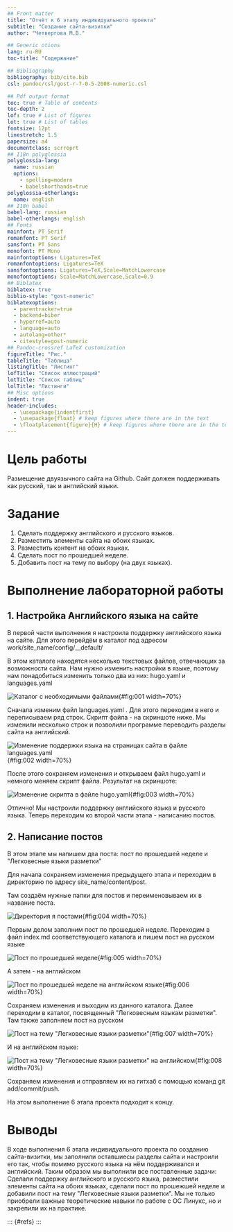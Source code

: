 ```yaml
---
## Front matter
title: "Отчёт к 6 этапу индивидуального проекта"
subtitle: "Создание сайта-визитки"
author: "Четвергова М.В."

## Generic otions
lang: ru-RU
toc-title: "Содержание"

## Bibliography
bibliography: bib/cite.bib
csl: pandoc/csl/gost-r-7-0-5-2008-numeric.csl

## Pdf output format
toc: true # Table of contents
toc-depth: 2
lof: true # List of figures
lot: true # List of tables
fontsize: 12pt
linestretch: 1.5
papersize: a4
documentclass: scrreprt
## I18n polyglossia
polyglossia-lang:
  name: russian
  options:
	- spelling=modern
	- babelshorthands=true
polyglossia-otherlangs:
  name: english
## I18n babel
babel-lang: russian
babel-otherlangs: english
## Fonts
mainfont: PT Serif
romanfont: PT Serif
sansfont: PT Sans
monofont: PT Mono
mainfontoptions: Ligatures=TeX
romanfontoptions: Ligatures=TeX
sansfontoptions: Ligatures=TeX,Scale=MatchLowercase
monofontoptions: Scale=MatchLowercase,Scale=0.9
## Biblatex
biblatex: true
biblio-style: "gost-numeric"
biblatexoptions:
  - parentracker=true
  - backend=biber
  - hyperref=auto
  - language=auto
  - autolang=other*
  - citestyle=gost-numeric
## Pandoc-crossref LaTeX customization
figureTitle: "Рис."
tableTitle: "Таблица"
listingTitle: "Листинг"
lofTitle: "Список иллюстраций"
lotTitle: "Список таблиц"
lolTitle: "Листинги"
## Misc options
indent: true
header-includes:
  - \usepackage{indentfirst}
  - \usepackage{float} # keep figures where there are in the text
  - \floatplacement{figure}{H} # keep figures where there are in the text
---
```


# Цель работы

Размещение двуязычного сайта на Github. Сайт должен поддерживать как русский, так и английский языки.

# Задание


1. Сделать поддержку английского и русского языков.
2. Разместить элементы сайта на обоих языках.
3. Разместить контент на обоих языках.
4. Сделать пост по прошедшей неделе.
5. Добавить пост на тему по выбору (на двух языках).

# Выполнение лабораторной работы


## 1. Настройка Английского языка на сайте
В первой части выполнения я настроила поддержку английского языка на сайте. 
Для этого перейдём в каталог под адресом work/site_name/config/__default/

В этом каталоге находятся несколько текстовых файлов, отвечающих за возможности сайта. Нам нужно изменить настройки в языке, поэтому нам понадобиться изменить только два из них: 
hugo.yaml и languages.yaml

![ Каталог с необходимыми файлами ](image/1.jpg){#fig:001 width=70%}


Сначала изменим файл languages.yaml . Для этого переходим в него и переписываем ряд строк. 
Скрипт файла - на скриншоте ниже. Мы изменили несколько строк и позволили программе переводить разделы сайта на английский.

![ Изменение поддержки языка на страницах сайта в файле languages.yaml ](image/2.1.jpg){#fig:002 width=70%}

После этого сохраняем изменения и открываем файл hugo.yaml и немного меняем скрипт файла. 
Результат на скриншоте:

![ Изменение скрипта в файле hugo.yaml ](image/2.2.jpg){#fig:003 width=70%}

Отлично! Мы настроили поддержку английского языка и русского языка. Теперь переходим ко второй части этапа - написанию постов.

## 2. Написание постов

В этом этапе мы напишем два поста: пост по прошедшей неделе и "Легковесные языки разметки"

Для начала сохраняем изменения предыдущего этапа и переходим в директорию по адресу site_name/content/post.

Там создаём нужные папки для постов и переименовываем их в название поста.

![ Директория я постами ](image/3.jpg){#fig:004 width=70%}

Первым делом заполним пост по прошедшей неделе. Переходим в файл index.md соответствующего каталога и пишем пост на русском языке

![ Пост по прошедшей неделе ](image/4.jpg){#fig:005 width=70%}

А затем - на английском

![ Пост по прошедшей неделе на английском языке ](image/5.jpg){#fig:006 width=70%}

Сохраняем изменения и выходим из данного каталога. Далее переходим в каталог, посвященный "Легковесным языкам разметки".
Там также заполняем пост на русском

![ Пост на тему "Легковесные языки разметки"](image/6.jpg){#fig:007 width=70%}

И на английском языке:

![ Пост на тему "Легковесные языки разметки" на английском ](image/7.jpg){#fig:008 width=70%}

Сохраняем изменения и отправляем их на гитхаб с помощью команд git add/commit/push.

На этом выполнение 6 этапа проекта подходит к концу.

# Выводы

В ходе выполнения 6 этапа индивидуального проекта по созданию сайта-визитки, мы заполнили оставшиесы разделы сайта и 
настроили его так, чтобы помимо русского языка на нём поддерживался и английский. Таким образом мы выполнили все поставленные задачи: 
Сделали поддержку английского и русского языка, разместили элементы сайта на обоих языках, сделали пост по прошежшей неделе и добавили пост на тему "Легковесные языки разметки". 
Мы не только приобрели важные теоретические навыки по работе с ОС Линукс, но и закрепили их на практике.


::: {#refs}
:::
